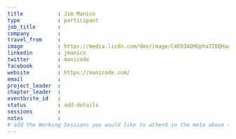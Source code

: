 ```yaml
---
title           : Jim Manico
type            : participant
job_title       :
company         :
travel_from     :
image           : https://media.licdn.com/dms/image/C4E03AQHGpha7Z0QHuA/profile-displayphoto-shrink_800_800/0?e=1562803200&v=beta&t=AXT3hOL08avXbyKOVRCRe-QTUcfCZBIcoOgAxLNXefw
linkedin        : jmanico
twitter         : manicode
facebook        :
website         : https://manicode.com/
email           :
project_leader  :
chapter_leader  :
eventbrite_id   :
status          : add-details
sessions        :
notes           :
# add the Working Sessions you would like to attend in the meta above (use the session's title) e.g. sessions (one per line): -Security Playbooks Diagrams -Hackathon Daily Sessions
---
```


<!-- put more details about participant here -->

